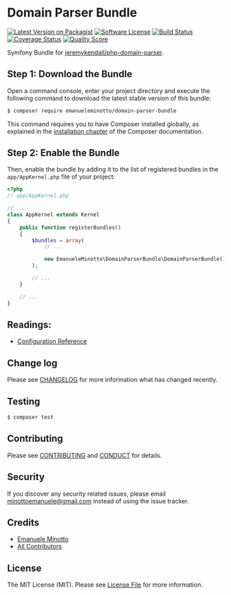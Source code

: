 # Domain Parser Bundle

[![Latest Version on Packagist][ico-version]][link-packagist]
[![Software License][ico-license]](LICENSE.md)
[![Build Status][ico-travis]][link-travis]
[![Coverage Status][ico-scrutinizer]][link-scrutinizer]
[![Quality Score][ico-code-quality]][link-code-quality]

Symfony Bundle for [jeremykendall/php-domain-parser](https://github.com/jeremykendall/php-domain-parser).

## Step 1: Download the Bundle

Open a command console, enter your project directory and execute the
following command to download the latest stable version of this bundle:

```bash
$ composer require emanueleminotto/domain-parser-bundle
```

This command requires you to have Composer installed globally, as explained
in the [installation chapter](https://getcomposer.org/doc/00-intro.md)
of the Composer documentation.

## Step 2: Enable the Bundle

Then, enable the bundle by adding it to the list of registered bundles
in the `app/AppKernel.php` file of your project:

```php
<?php
// app/AppKernel.php

// ...
class AppKernel extends Kernel
{
    public function registerBundles()
    {
        $bundles = array(
            // ...

            new EmanueleMinotto\DomainParserBundle\DomainParserBundle(),
        );

        // ...
    }

    // ...
}
```

## Readings:

 * [Configuration Reference](https://github.com/EmanueleMinotto/DomainParserBundle/tree/master/src/Resources/doc/configuration-reference.rst)

## Change log

Please see [CHANGELOG](CHANGELOG.md) for more information what has changed recently.

## Testing

``` bash
$ composer test
```

## Contributing

Please see [CONTRIBUTING](CONTRIBUTING.md) and [CONDUCT](CONDUCT.md) for details.

## Security

If you discover any security related issues, please email minottoemanuele@gmail.com instead of using the issue tracker.

## Credits

- [Emanuele Minotto][link-author]
- [All Contributors][link-contributors]

## License

The MIT License (MIT). Please see [License File](LICENSE.md) for more information.

[ico-version]: https://img.shields.io/packagist/v/emanueleminotto/domain-parser-bundle.svg?style=flat-square
[ico-license]: https://img.shields.io/badge/license-MIT-brightgreen.svg?style=flat-square
[ico-travis]: https://img.shields.io/travis/EmanueleMinotto/DomainParserBundle/master.svg?style=flat-square
[ico-scrutinizer]: https://img.shields.io/scrutinizer/coverage/g/EmanueleMinotto/DomainParserBundle.svg?style=flat-square
[ico-code-quality]: https://img.shields.io/scrutinizer/g/EmanueleMinotto/DomainParserBundle.svg?style=flat-square

[link-packagist]: https://packagist.org/packages/emanueleminotto/domain-parser-bundle
[link-travis]: https://travis-ci.org/EmanueleMinotto/DomainParserBundle
[link-scrutinizer]: https://scrutinizer-ci.com/g/EmanueleMinotto/DomainParserBundle/code-structure
[link-code-quality]: https://scrutinizer-ci.com/g/EmanueleMinotto/DomainParserBundle
[link-author]: https://github.com/EmanueleMinotto
[link-contributors]: ../../contributors
